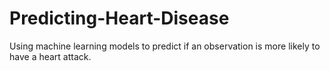 # Predicting-Heart-Disease
Using machine learning models to predict if an observation is more likely to have a heart attack.
